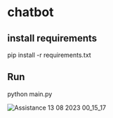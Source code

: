 # chatbot

## install requirements

pip install -r requirements.txt



## Run 

python main.py
   





  
 

 

![Assistance 13 08 2023 00_15_17](https://github.com/marek123abc123/chatbot/assets/140446277/2937e031-c170-4f3b-9b2a-3e9b5b3d9cd2)
